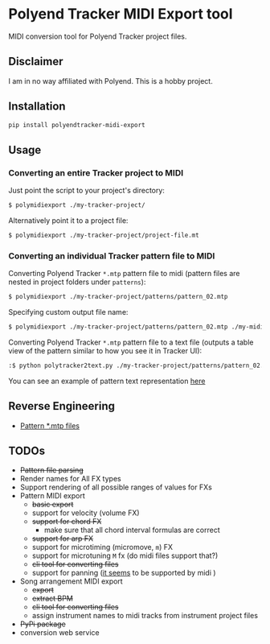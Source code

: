# Polyend Tracker MIDI Export tool

MIDI conversion tool for Polyend Tracker project files. 

## Disclaimer

I am in no way affiliated with Polyend. This is a hobby project.

## Installation 

```sh
pip install polyendtracker-midi-export
```

## Usage

### Converting an entire Tracker project to MIDI

Just point the script to your project's directory:

```sh
$ polymidiexport ./my-tracker-project/ 
```

Alternatively point it to a project file:

```sh
$ polymidiexport ./my-tracker-project/project-file.mt 
```


### Converting an individual Tracker pattern file to MIDI

Converting Polyend Tracker `*.mtp` pattern file to midi (pattern files are nested in project folders under `patterns`):

```sh
$ polymidiexport ./my-tracker-project/patterns/pattern_02.mtp 
```

Specifying custom output file name:

```sh
$ polymidiexport ./my-tracker-project/patterns/pattern_02.mtp ./my-midi-file.mid
```

Converting Polyend Tracker `*.mtp` pattern file to a text file (outputs a table view of the 
pattern similar to how you see it in Tracker UI):

```sh
:$ python polytracker2text.py ./my-tracker-project/patterns/pattern_02.mtp 
```

You can see an example of pattern text representation [here](./reverse-engineering/session%201/project%20files/datagreed%20-%20rebel%20path%20tribute%202/patterns/pattern_01.txt)

## Reverse Engineering

- [Pattern *.mtp files](reverse-engineering/patterns-reverse-engineering.md)
 
## TODOs

- ~~Pattern file parsing~~
- Render names for All FX types 
- Support rendering of all possible ranges of values for FXs
- Pattern MIDI export
  - ~~basic export~~
  - support for velocity (volume FX)
  - ~~support for chord FX~~
    - make sure that all chord interval formulas are correct 
  - ~~support for arp FX~~
  - support for microtiming (micromove, `m`) FX
  - support for microtuning `M` fx (do midi files support that?) 
  - ~~cli tool for converting files~~
  - support for panning ([it seems](http://midi.teragonaudio.com/tech/midispec/pan.htm) to be supported by midi )
- Song arrangement MIDI export
  - ~~export~~
  - ~~extract BPM~~
  - ~~cli tool for converting files~~
  - assign instrument names to midi tracks from instrument project files
- ~~PyPi package~~
- conversion web service

